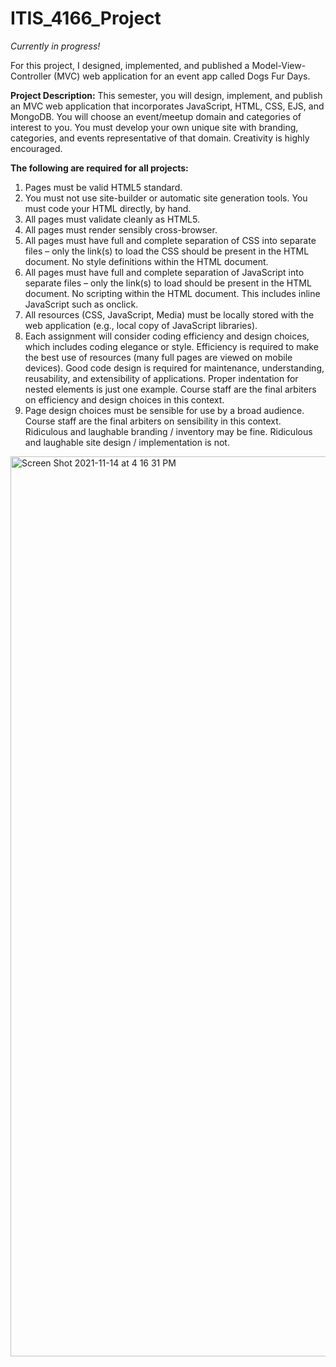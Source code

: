 # ITIS_4166_Project

*Currently in progress!*

For this project, I designed, implemented, and published a Model-View-Controller (MVC) web application for an event app called Dogs Fur Days.

**Project Description:**
This semester, you will design, implement, and publish an MVC web application that incorporates JavaScript, HTML, CSS, EJS, and MongoDB. You will choose an event/meetup domain and categories of interest to you. You must develop your own unique site with branding, categories, and events representative of that domain. Creativity is highly encouraged.

**The following are required for all projects:**

1. Pages must be valid HTML5 standard.
2. You must not use site-builder or automatic site generation tools. You must code your HTML directly, by hand.
3. All pages must validate cleanly as HTML5.
4. All pages must render sensibly cross-browser.
5. All pages must have full and complete separation of CSS into separate files – only the link(s) to load the CSS should be present in the HTML document. No style definitions within the HTML document.
6. All pages must have full and complete separation of JavaScript into separate files – only the link(s) to load should be present in the HTML document. No scripting within the HTML document. This includes inline JavaScript such as onclick.
7. All resources (CSS, JavaScript, Media) must be locally stored with the web application (e.g., local copy of JavaScript libraries). 
8. Each assignment will consider coding efficiency and design choices, which includes coding elegance or style. Efficiency is required to make the best use of resources (many full pages are viewed on mobile devices). Good code design is required for maintenance, understanding, reusability, and extensibility of applications. Proper indentation for nested elements is just one example. Course staff are the final arbiters on efficiency and design choices in this context.
9. Page design choices must be sensible for use by a broad audience. Course staff are the final arbiters on sensibility in this context. Ridiculous and laughable branding / inventory may be fine. Ridiculous and laughable site design / implementation is not.

<img width="1440" alt="Screen Shot 2021-11-14 at 4 16 31 PM" src="https://user-images.githubusercontent.com/77994465/141698952-972a4d2b-4831-4105-8bac-44f30172415f.png">
